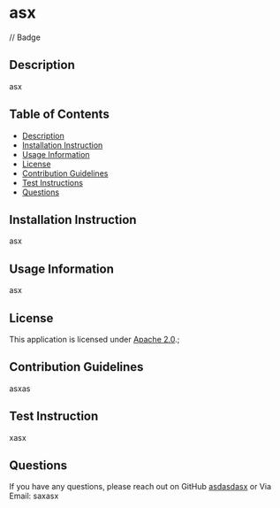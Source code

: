 # asx
  
  // Badge
  

  ## Description
  asx

  ## Table of Contents
  
  - [Description](#description)
  - [Installation Instruction](#installation-instruction)
  - [Usage Information](#usage-information)
  - [License](#license)
  - [Contribution Guidelines](#contribution-guidelines)
  - [Test Instructions](#test-instructions)
  - [Questions](#questions)

  ## Installation Instruction
  asx

  ## Usage Information
  asx

  ## License
  This application is licensed under [Apache 2.0](https://opensource.org/licenses/Apache-2.0).;

  ## Contribution Guidelines
  asxas

  ## Test Instruction
  xasx

  ## Questions
  If you have any questions, please reach out on GitHub
  [asdasdasx](https://github.com/asdasdasx)
  or Via Email:
  saxasx
